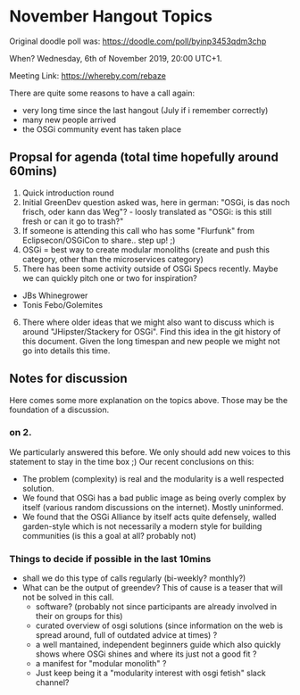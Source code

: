 # November Hangout Topics

Original doodle poll was: https://doodle.com/poll/byinp3453qdm3chp

When? Wednesday, 6th of November 2019, 20:00 UTC+1.

Meeting Link: https://whereby.com/rebaze

There are quite some reasons to have a call again:
- very long time since the last hangout (July if i remember correctly)
- many new people arrived
- the OSGi community event has taken place

## Propsal for agenda (total time hopefully around 60mins)

1. Quick introduction round
2. Initial GreenDev question asked was, here in german: "OSGi, is das noch frisch, oder kann das Weg"? - loosly translated as "OSGi: is this still fresh or can it go to trash?"
3. If someone is attending this call who has some "Flurfunk" from Eclipsecon/OSGiCon to share.. step up! ;)
4. OSGi = best way to create modular monoliths (create and push this category, other than the microservices category)
5. There has been some activity outside of OSGi Specs recently. Maybe we can quickly pitch one or two for inspiration?
- JBs Whinegrower
- Tonis Febo/Golemites
6. There where older ideas that we might also want to discuss which is around "JHipster/Stackery for OSGi". Find this idea in the git history of this document. Given the long timespan and new people we might not go into details this time.

##  Notes for discussion

Here comes some more explanation on the topics above. Those may be the foundation of a discussion.

### on 2.
We particularly answered this before. We only should add new voices to this statement to stay in the time box ;)
Our recent conclusions on this:
- The problem (complexity) is real and the modularity is a well respected solution.
- We found that OSGi has a bad public image as being overly complex by itself (various random discussions on the internet). Mostly uninformed.
- We found that the OSGi Alliance by itself acts quite defensely, walled garden-style which is not necessarily a modern style for building communities (is this a goal at all? probably not)

### Things to decide if possible in the last 10mins

- shall we do this type of calls regularly (bi-weekly? monthly?)
- What can be the output of greendev? This of cause is a teaser that will not be solved in this call.
  - software? (probably not since participants are already involved in their on groups for this)
  - curated overview of osgi solutions (since information on the web is spread around, full of outdated advice at times) ?
  - a well mantained, independent beginners guide which also quickly shows where OSGi shines and where its just not a good fit ?
  - a manifest for "modular monolith" ? 
  - Just keep being it a "modularity interest with osgi fetish" slack channel?
